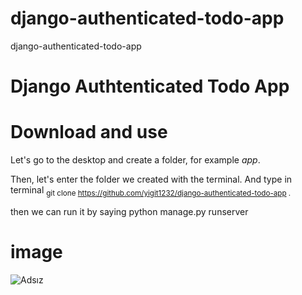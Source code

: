 # django-authenticated-todo-app
django-authenticated-todo-app

# Django Authtenticated Todo App

# Download and use

Let's go to the desktop and create a folder, for example *app*.

Then, let's enter the folder we created with the terminal. And type in terminal
	<sub>git clone https://github.com/yigit1232/django-authenticated-todo-app .</sub>

then we can run it by saying
	python manage.py runserver
	


	
	
	

# image

![Adsız](https://user-images.githubusercontent.com/50154629/180205400-4e7ca037-563b-42f9-9167-ab0dc83331f8.png)
